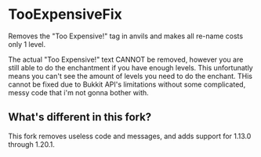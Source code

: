 # TooExpensiveFix
Removes the "Too Expensive!" tag in anvils and makes all re-name costs only 1 level.

The actual "Too Expensive!" text CANNOT be removed, however you are still able to do the enchantment if you have enough levels. This unfortunatly means you can't see the amount of levels you need to do the enchant. THis cannot be fixed due to Bukkit API's limitations without some complicated, messy code that i'm not gonna bother with.

## What's different in this fork?
This fork removes useless code and messages, and adds support for 1.13.0 through 1.20.1.
